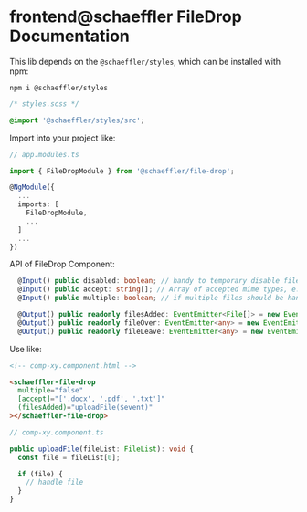 # frontend@schaeffler FileDrop Documentation

This lib depends on the `@schaeffler/styles`, which can be installed with npm:

`npm i @schaeffler/styles`

```css
/* styles.scss */

@import '@schaeffler/styles/src';
```

Import into your project like:

```typescript
// app.modules.ts

import { FileDropModule } from '@schaeffler/file-drop';

@NgModule({
  ...
  imports: [
    FileDropModule,
    ...
  ]
  ...
})
```

API of FileDrop Component:

```typescript
  @Input() public disabled: boolean; // handy to temporary disable filedrop, e.g. during processing
  @Input() public accept: string[]; // Array of accepted mime types, e.g. ['.docx', '.pdf', '.txt']
  @Input() public multiple: boolean; // if multiple files should be handled

  @Output() public readonly filesAdded: EventEmitter<File[]> = new EventEmitter<File[]>(); // Handle files when dropped
  @Output() public readonly fileOver: EventEmitter<any> = new EventEmitter<any>(); // Handle drag over event
  @Output() public readonly fileLeave: EventEmitter<any> = new EventEmitter<any>(); // Handle drag leave event
```

Use like:

```html
<!-- comp-xy.component.html -->

<schaeffler-file-drop
  multiple="false"
  [accept]="['.docx', '.pdf', '.txt']"
  (filesAdded)="uploadFile($event)"
></schaeffler-file-drop>
```

```typescript
// comp-xy.component.ts

public uploadFile(fileList: FileList): void {
  const file = fileList[0];

  if (file) {
    // handle file
  }
}
```
